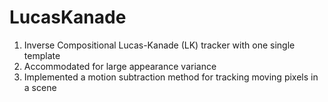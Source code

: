 # LucasKanade

1. Inverse Compositional Lucas-Kanade (LK) tracker with one single template
2. Accommodated for large appearance variance
3. Implemented a motion subtraction method for tracking moving pixels in a scene

